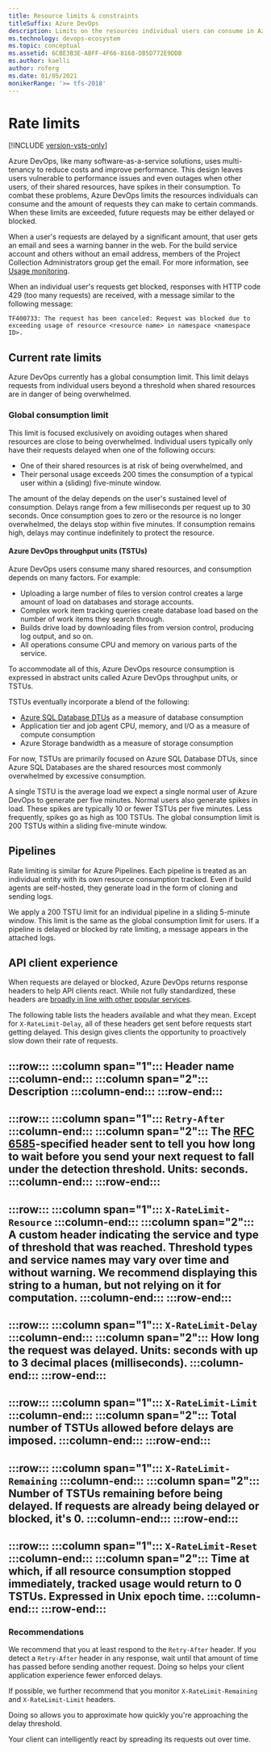 ```yaml
---
title: Resource limits & constraints  
titleSuffix: Azure DevOps 
description: Limits on the resources individual users can consume in Azure DevOps, and the number of work item tracking requests they can make 
ms.technology: devops-ecosystem
ms.topic: conceptual
ms.assetid: 6CBE3B3E-ABFF-4F66-8168-DB5D772E9DDB  
ms.author: kaelli
author: roferg
ms.date: 01/05/2021
monikerRange: '>= tfs-2018'
---
```


<!--- Supports FWLINK: https://go.microsoft.com/fwlink/?LinkId=692096 -->

# Rate limits  

[!INCLUDE [version-vsts-only](../../includes/version-vsts-only.md)]

Azure DevOps, like many software-as-a-service solutions, uses multi-tenancy to reduce costs and improve performance. This design leaves users vulnerable to performance issues and even outages when other users, of their shared resources, have spikes in their consumption.
To combat these problems, Azure DevOps limits the resources individuals can consume and the amount of requests they can make to certain commands.
When these limits are exceeded, future requests may be either delayed or blocked.

When a user's requests are delayed by a significant amount, that user gets an email and sees a warning banner in the web.
For the build service account and others without an email address, members of the Project Collection Administrators group get the email.
For more information, see [Usage monitoring](../../organizations/accounts/usage-monitoring.md).

When an individual user's requests get blocked, responses with HTTP code 429 (too many requests) are received, with a message similar to the following message:

```TF400733: The request has been canceled: Request was blocked due to exceeding usage of resource <resource name> in namespace <namespace ID>.```

## Current rate limits

Azure DevOps currently has a global consumption limit.
This limit delays requests from individual users beyond a threshold when shared resources are in danger of being overwhelmed.

### Global consumption limit

This limit is focused exclusively on avoiding outages when shared resources are close to being overwhelmed.
Individual users typically only have their requests delayed when one of the following occurs:

- One of their shared resources is at risk of being overwhelmed, and 
- Their personal usage exceeds 200 times the consumption of a typical user within a (sliding) five-minute window. 

The amount of the delay depends on the user's sustained level of consumption.
Delays range from a few milliseconds per request up to 30 seconds.
Once consumption goes to zero or the resource is no longer overwhelmed, the delays stop within five minutes.
If consumption remains high, delays may continue indefinitely to protect the resource.

#### Azure DevOps throughput units (TSTUs)  

Azure DevOps users consume many shared resources, and consumption depends on many factors. For example:

- Uploading a large number of files to version control creates a large amount of load on databases and storage accounts.
- Complex work item tracking queries create database load based on the number of work items they search through. 
- Builds drive load by downloading files from version control, producing log output, and so on.
- All operations consume CPU and memory on various parts of the service.

To accommodate all of this, Azure DevOps resource consumption is expressed in abstract units called Azure DevOps throughput units, or TSTUs.  

TSTUs eventually incorporate a blend of the following:

- [Azure SQL Database DTUs](/azure/azure-sql/database/purchasing-models) as a measure of database consumption   
- Application tier and job agent CPU, memory, and I/O as a measure of compute consumption   
- Azure Storage bandwidth as a measure of storage consumption  

For now, TSTUs are primarily focused on Azure SQL Database DTUs, since Azure SQL Databases are the shared resources most commonly overwhelmed by excessive consumption. 

A single TSTU is the average load we expect a single normal user of Azure DevOps to generate per five minutes.
Normal users also generate spikes in load.
These spikes are typically 10 or fewer TSTUs per five minutes.
Less frequently, spikes go as high as 100 TSTUs.
The global consumption limit is 200 TSTUs within a sliding five-minute window.

## Pipelines

Rate limiting is similar for Azure Pipelines.
Each pipeline is treated as an individual entity with its own resource consumption tracked.
Even if build agents are self-hosted, they generate load in the form of cloning and sending logs.

We apply a 200 TSTU limit for an individual pipeline in a sliding 5-minute window. This limit is the same as the global consumption limit for users.
If a pipeline is delayed or blocked by rate limiting, a message appears in the attached logs.

<!---
### Work item tracking request limits

This limit restricts individual users to 5,000 work item tracking (WIT) commands per hour per organization. When this rate is exceeded, additional WIT commands will be blocked. When
the user falls back below this rate, the blocking will stop. It is important to note that the hour window is a sliding window.

To avoid disruption of existing applications, the following commands are temporarily added to an allow list:

- ```GetWorkItem```
- ```PageWorkitemsById```

To avoid hitting these limits, we recommend:

- Using the reporting APIs (Work item revisions and Work item links) instead of GetWorkItem and PageWorkitemsById.
- Saving work item changes in batches, rather than one at a time.
- Reducing the frequency of running applications which make many WIT requests.

As discussed above, we expect to add additional rate limits over time. And we always reserve the right to slow down or block usage which we believe to be abusive.  

--> 


## API client experience

When requests are delayed or blocked, Azure DevOps returns response headers to help API clients react.
While not fully standardized, these headers are [broadly in line with other popular services](https://stackoverflow.com/questions/16022624/examples-of-http-api-rate-limiting-http-response-headers).

The following table lists the headers available and what they mean.
Except for `X-RateLimit-Delay`, all of these headers get sent before requests start getting delayed.
This design gives clients the opportunity to proactively slow down their rate of requests.



:::row:::
   :::column span="1":::
      **Header name** 
   :::column-end:::
   :::column span="2":::
      **Description**
   :::column-end:::
:::row-end:::
---
:::row:::
   :::column span="1":::
      `Retry-After`
   :::column-end:::
   :::column span="2":::
       The [RFC 6585](https://tools.ietf.org/html/rfc6585#section-4")-specified header sent to tell you how long to wait before you send your next request to fall under the detection threshold. Units: seconds.
   :::column-end:::
:::row-end:::
---
:::row:::
   :::column span="1":::
      `X-RateLimit-Resource`
   :::column-end:::
   :::column span="2":::
       A custom header indicating the service and type of threshold that was reached. Threshold types and service names may vary over time and without warning. We recommend displaying this string to a human, but not relying on it for computation.
   :::column-end:::
:::row-end:::
---
:::row:::
   :::column span="1":::
      `X-RateLimit-Delay` 
   :::column-end:::
   :::column span="2":::
       How long the request was delayed. Units: seconds with up to 3 decimal places (milliseconds). 
   :::column-end:::
:::row-end:::
---
:::row:::
   :::column span="1":::
      `X-RateLimit-Limit`
   :::column-end:::
   :::column span="2":::
       Total number of TSTUs allowed before delays are imposed.
   :::column-end:::
:::row-end:::
---
:::row:::
   :::column span="1":::
      `X-RateLimit-Remaining`
   :::column-end:::
   :::column span="2":::
       Number of TSTUs remaining before being delayed. If requests are already being delayed or blocked, it's 0.
   :::column-end:::
:::row-end:::
---
:::row:::
   :::column span="1":::
       `X-RateLimit-Reset`
   :::column-end:::
   :::column span="2":::
       Time at which, if all resource consumption stopped immediately, tracked usage would return to 0 TSTUs. Expressed in Unix epoch time. 
   :::column-end:::
:::row-end:::
---
 

### Recommendations

We recommend that you at least respond to the `Retry-After` header. 
If you detect a `Retry-After` header in any response, wait until that amount of time has passed before sending another request. 
Doing so helps your client application experience fewer enforced delays.

If possible, we further recommend that you monitor `X-RateLimit-Remaining` and `X-RateLimit-Limit` headers.

Doing so allows you to approximate how quickly you're approaching the delay threshold.

Your client can intelligently react by spreading its requests out over time.
